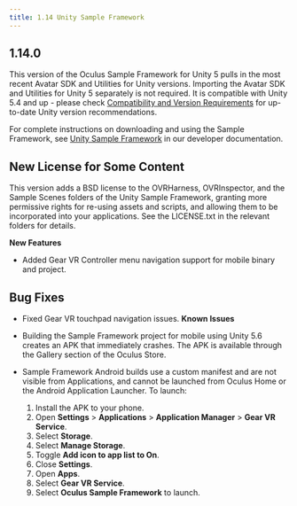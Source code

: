 ```yaml
---
title: 1.14 Unity Sample Framework
---
```

## 1.14.0

This version of the Oculus Sample Framework for Unity 5 pulls in the most recent Avatar SDK and Utilities for Unity versions. Importing the Avatar SDK and Utilities for Unity 5 separately is not required. It is compatible with Unity 5.4 and up - please check [Compatibility and Version Requirements](/documentation/unity/latest/concepts/unity-req/ "This guide describes Unity Editor version recommendations and system requirements.") for up-to-date Unity version recommendations.

For complete instructions on downloading and using the Sample Framework, see [Unity Sample Framework](/documentation/unity/latest/concepts/unity-sample-framework/ "The Oculus Unity Sample Framework provides sample scenes and guidelines for common VR-specific features such as hand presence with Oculus Touch, crosshairs, driving, hybrid mono rendering, and video rendering to a 2D textured quad.") in our developer documentation.

## New License for Some Content

This version adds a BSD license to the OVRHarness, OVRInspector, and the Sample Scenes folders of the Unity Sample Framework, granting more permissive rights for re-using assets and scripts, and allowing them to be incorporated into your applications. See the LICENSE.txt in the relevant folders for details.

**New Features**

* Added Gear VR Controller menu navigation support for mobile binary and project.
## Bug Fixes

* Fixed Gear VR touchpad navigation issues.
**Known Issues**

* Building the Sample Framework project for mobile using Unity 5.6 creates an APK that immediately crashes. The APK is available through the Gallery section of the Oculus Store.
* Sample Framework Android builds use a custom manifest and are not visible from Applications, and cannot be launched from Oculus Home or the Android Application Launcher. To launch: 
	1. Install the APK to your phone.
	2. Open **Settings** > **Applications** > **Application Manager** > **Gear VR Service**.
	3. Select **Storage**.
	4. Select **Manage Storage**.
	5. Toggle **Add icon to app list to On**.
	6. Close **Settings**.
	7. Open **Apps**.
	8. Select **Gear VR Service**.
	9. Select **Oculus Sample Framework** to launch.
	
